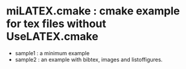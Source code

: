 # miLATEX.cmake : cmake example for tex files without UseLATEX.cmake

 - sample1 : a minimum example
 - sample2 : an example with bibtex, images and listoffigures.

 
